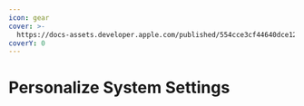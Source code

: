 ```yaml
---
icon: gear
cover: >-
  https://docs-assets.developer.apple.com/published/554cce3cf44640dce126d5f03adca6cd/patterns-settings-intro~dark@2x.png
coverY: 0
---
```


# Personalize System Settings

